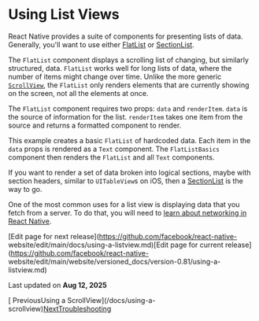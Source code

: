 # Using List Views

React Native provides a suite of components for presenting lists of data.
Generally, you'll want to use either [FlatList](/docs/flatlist) or
[SectionList](/docs/sectionlist).

The `FlatList` component displays a scrolling list of changing, but similarly
structured, data. `FlatList` works well for long lists of data, where the
number of items might change over time. Unlike the more generic
[`ScrollView`](/docs/using-a-scrollview), the `FlatList` only renders elements
that are currently showing on the screen, not all the elements at once.

The `FlatList` component requires two props: `data` and `renderItem`. `data`
is the source of information for the list. `renderItem` takes one item from
the source and returns a formatted component to render.

This example creates a basic `FlatList` of hardcoded data. Each item in the
`data` props is rendered as a `Text` component. The `FlatListBasics` component
then renders the `FlatList` and all `Text` components.

If you want to render a set of data broken into logical sections, maybe with
section headers, similar to `UITableView`s on iOS, then a
[SectionList](/docs/sectionlist) is the way to go.

One of the most common uses for a list view is displaying data that you fetch
from a server. To do that, you will need to [learn about networking in React
Native](/docs/network).

[Edit page for next release](https://github.com/facebook/react-native-
website/edit/main/docs/using-a-listview.md)[Edit page for current
release](https://github.com/facebook/react-native-
website/edit/main/website/versioned_docs/version-0.81/using-a-listview.md)

Last updated on **Aug 12, 2025**

[ PreviousUsing a ScrollView](/docs/using-a-
scrollview)[NextTroubleshooting](/docs/troubleshooting)

